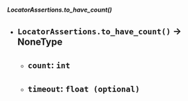 ##### LocatorAssertions.to_have_count()
- `LocatorAssertions.to_have_count()` -> NoneType
	- 
	- `count`: `int`
		- 
	- `timeout`: `float (optional)`
		- 
